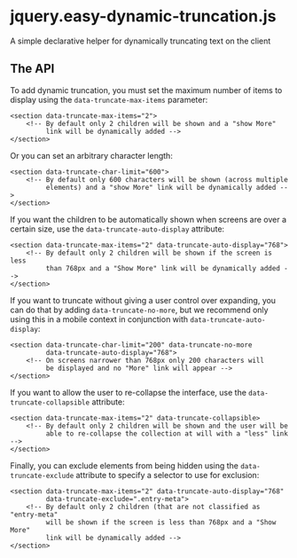 jquery.easy-dynamic-truncation.js
=================================

A simple declarative helper for dynamically truncating text on the client

The API
-------

To add dynamic truncation, you must set the maximum number of items to display using the `data-truncate-max-items` parameter:

	<section data-truncate-max-items="2">
		<!-- By default only 2 children will be shown and a "show More" 
		     link will be dynamically added -->
	</section>

Or you can set an arbitrary character length:

	<section data-truncate-char-limit="600">
		<!-- By default only 600 characters will be shown (across multiple 
			 elements) and a "show More" link will be dynamically added -->
	</section>

If you want the children to be automatically shown when screens are over a certain size, use the `data-truncate-auto-display` attribute:

	<section data-truncate-max-items="2" data-truncate-auto-display="768">
		<!-- By default only 2 children will be shown if the screen is less
		     than 768px and a "Show More" link will be dynamically added -->
	</section>

If you want to truncate without giving a user control over expanding, you can do that by adding `data-truncate-no-more`, but we recommend only using this in a mobile context in conjunction with `data-truncate-auto-display`:

	<section data-truncate-char-limit="200" data-truncate-no-more
			 data-truncate-auto-display="768">
		<!-- On screens narrower than 768px only 200 characters will 
			 be displayed and no "More" link will appear -->
	</section>

If you want to allow the user to re-collapse the interface, use the `data-truncate-collapsible` attribute:

	<section data-truncate-max-items="2" data-truncate-collapsible>
		<!-- By default only 2 children will be shown and the user will be 
	 		 able to re-collapse the collection at will with a "less" link -->
 	</section>

Finally, you can exclude elements from being hidden using the `data-truncate-exclude` attribute to specify a selector to use for exclusion:

	<section data-truncate-max-items="2" data-truncate-auto-display="768"
	         data-truncate-exclude=".entry-meta">
		<!-- By default only 2 children (that are not classified as "entry-meta"
		     will be shown if the screen is less than 768px and a "Show More"
		     link will be dynamically added -->
	</section>